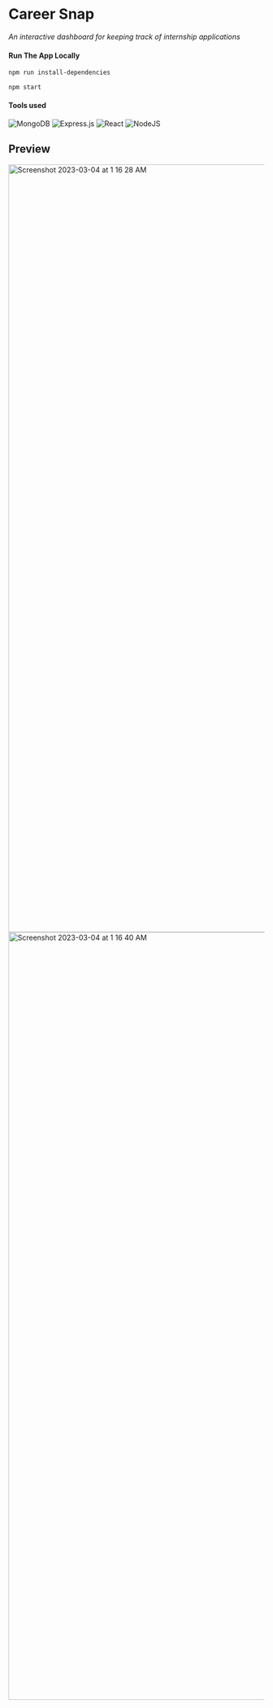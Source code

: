 # Career Snap
*An interactive dashboard for keeping track of internship applications*

#### Run The App Locally

```sh
npm run install-dependencies
```

```sh
npm start
```

#### Tools used
![MongoDB](https://img.shields.io/badge/MongoDB-%234ea94b.svg?style=for-the-badge&logo=mongodb&logoColor=white)
![Express.js](https://img.shields.io/badge/express.js-%23404d59.svg?style=for-the-badge&logo=express&logoColor=%2361DAFB)
![React](https://img.shields.io/badge/react-%2320232a.svg?style=for-the-badge&logo=react&logoColor=%2361DAFB)
![NodeJS](https://img.shields.io/badge/node.js-6DA55F?style=for-the-badge&logo=node.js&logoColor=white)

## Preview
<img width="1511" alt="Screenshot 2023-03-04 at 1 16 28 AM" src="https://user-images.githubusercontent.com/66566975/222879505-39fb6677-bf53-47ea-997c-a6861bd38fe7.png">
<img width="1511" alt="Screenshot 2023-03-04 at 1 16 40 AM" src="https://user-images.githubusercontent.com/66566975/222879508-98370ccc-d373-4afd-9c25-dd3289afb21e.png">
